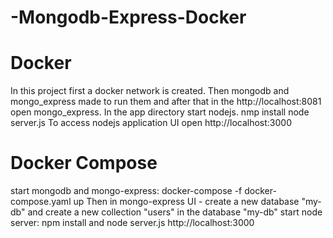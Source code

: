 # -Mongodb-Express-Docker
# Docker 
In this project first a docker network is created.
Then mongodb and mongo_express made to run them and after that in the  http://localhost:8081 open mongo_express.
In the app directory start nodejs. 
nmp install
node server.js
To access nodejs application UI open  http://localhost:3000

# Docker Compose
start mongodb and mongo-express: docker-compose -f docker-compose.yaml up
Then in mongo-express UI - create a new database "my-db" and create a new collection "users" in the database "my-db"
start node server:  npm install and  node server.js
http://localhost:3000 






